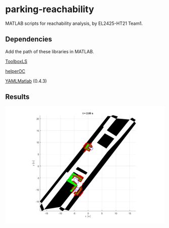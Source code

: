 # parking-reachability

MATLAB scripts for reachability analysis, by EL2425-HT21 Team1.

## Dependencies

Add the path of these libraries in MATLAB.

[ToolboxLS](https://www.cs.ubc.ca/~mitchell/ToolboxLS/)

[helperOC](https://github.com/HJReachability/helperOC
) 

[YAMLMatlab](https://code.google.com/archive/p/yamlmatlab/downloads) (0.4.3)

## Results
![](figure/example.png)
